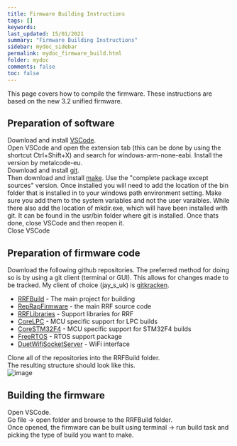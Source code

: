 ```yaml
---
title: Firmware Building Instructions
tags: []
keywords: 
last_updated: 15/01/2021
summary: "Firmware Building Instructions"
sidebar: mydoc_sidebar
permalink: mydoc_firmware_build.html
folder: mydoc
comments: false
toc: false
---
```


This page covers how to compile the firmware. These instructions are based on the new 3.2 unified firmware.

## Preparation of software

Download and install [VSCode](https://code.visualstudio.com/).  
Open VSCode and open the extension tab (this can be done by using the shortcut Ctrl+Shift+X) and search for windows-arm-none-eabi. Install the version by metalcode-eu.  
Download and install [git](https://git-scm.com/downloads).  
Then download and install [make](http://gnuwin32.sourceforge.net/packages/make.htm). Use the "complete package except sources" version. Once installed you will need to add the location of the bin folder that is installed in to your windows path environment setting. Make sure you add them to the system variables and not the user varaibles. While there also add the location of mkdir.exe, which will have been installed with git. It can be found in the usr/bin folder where git is installed. Once thats done, close VSCode and then reopen it.  
Close VSCode

## Preparation of firmware code

Download the following github repositories. The preferred method for doing so is by using a git client (terminal or GUI). This allows for changes made to be tracked. My client of choice (jay_s_uk) is [gitkracken](https://www.gitkraken.com/).  
- [RRFBuild](https://github.com/gloomyandy/RRFBuild) - The main project for building
- [RepRapFirmware](https://github.com/gloomyandy/RepRapFirmware/tree/v3.02-dev-unified) - the main RRF source code 
- [RRFLibraries](https://github.com/gloomyandy/RRFLibraries/tree/v3.02-dev-unified) - Support libraries for RRF 
- [CoreLPC](https://github.com/gloomyandy/CoreLPC/tree/v3.02-dev-unified) - MCU specific support for LPC builds 
- [CoreSTM32F4](https://github.com/gloomyandy/CoreSTM32F4) - MCU specific support for STM32F4 builds 
- [FreeRTOS](https://github.com/gloomyandy/FreeRTOS) - RTOS support package 
- [DuetWifiSocketServer](https://github.com/gloomyandy/DuetWiFiSocketServer) - WiFi interface 

Clone all of the repositories into the RRFBuild folder.  
The resulting structure should look like this.  
![image](https://i.ibb.co/94bTCMd/build-structure.png)

## Building the firmware

Open VSCode.  
Go file -> open folder and browse to the RRFBuild folder.  
Once opened, the firmware can be built using terminal -> run build task and picking the type of build you want to make.